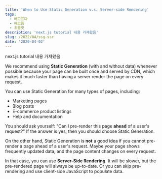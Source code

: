 ```yaml
---
title: 'When to Use Static Generation v.s. Server-side Rendering'
tags:
  - 배고프다
  - 배고픔
  - 초콜릿
description: 'next.js tutorial 내용 가져왔음'
slug: /2022/04/ssg-ssr
date: '2020-04-02'
---
```


next.js tutorial 내용 가져왔음

We recommend using **Static Generation** (with and without data) whenever possible because your page can be built once and served by CDN, which makes it much faster than having a server render the page on every request.

You can use Static Generation for many types of pages, including:

- Marketing pages
- Blog posts
- E-commerce product listings
- Help and documentation

You should ask yourself: "Can I pre-render this page **ahead** of a user's request?" If the answer is yes, then you should choose Static Generation.

On the other hand, Static Generation is **not** a good idea if you cannot pre-render a page ahead of a user's request. Maybe your page shows frequently updated data, and the page content changes on every request.

In that case, you can use **Server-Side Rendering**. It will be slower, but the pre-rendered page will always be up-to-date. Or you can skip pre-rendering and use client-side JavaScript to populate data.